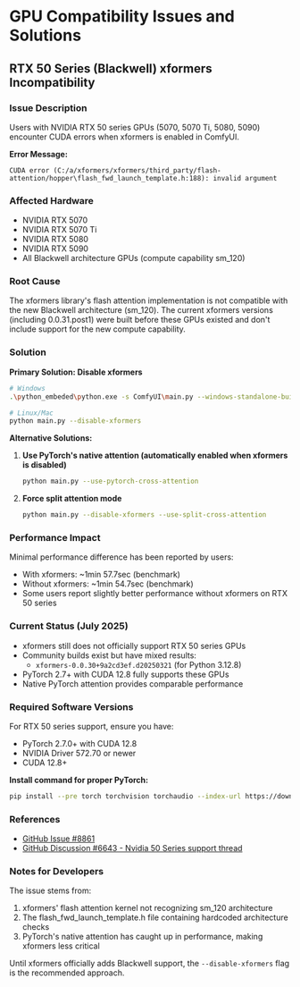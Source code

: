 # GPU Compatibility Issues and Solutions

## RTX 50 Series (Blackwell) xformers Incompatibility

### Issue Description
Users with NVIDIA RTX 50 series GPUs (5070, 5070 Ti, 5080, 5090) encounter CUDA errors when xformers is enabled in ComfyUI.

**Error Message:**
```
CUDA error (C:/a/xformers/xformers/third_party/flash-attention/hopper\flash_fwd_launch_template.h:188): invalid argument
```

### Affected Hardware
- NVIDIA RTX 5070
- NVIDIA RTX 5070 Ti  
- NVIDIA RTX 5080
- NVIDIA RTX 5090
- All Blackwell architecture GPUs (compute capability sm_120)

### Root Cause
The xformers library's flash attention implementation is not compatible with the new Blackwell architecture (sm_120). The current xformers versions (including 0.0.31.post1) were built before these GPUs existed and don't include support for the new compute capability.

### Solution

**Primary Solution: Disable xformers**
```bash
# Windows
.\python_embeded\python.exe -s ComfyUI\main.py --windows-standalone-build --disable-xformers

# Linux/Mac
python main.py --disable-xformers
```

**Alternative Solutions:**

1. **Use PyTorch's native attention (automatically enabled when xformers is disabled)**
   ```bash
   python main.py --use-pytorch-cross-attention
   ```

2. **Force split attention mode**
   ```bash
   python main.py --disable-xformers --use-split-cross-attention
   ```

### Performance Impact
Minimal performance difference has been reported by users:
- With xformers: ~1min 57.7sec (benchmark)
- Without xformers: ~1min 54.7sec (benchmark)
- Some users report slightly better performance without xformers on RTX 50 series

### Current Status (July 2025)
- xformers still does not officially support RTX 50 series GPUs
- Community builds exist but have mixed results:
  - `xformers-0.0.30+9a2cd3ef.d20250321` (for Python 3.12.8)
- PyTorch 2.7+ with CUDA 12.8 fully supports these GPUs
- Native PyTorch attention provides comparable performance

### Required Software Versions
For RTX 50 series support, ensure you have:
- PyTorch 2.7.0+ with CUDA 12.8
- NVIDIA Driver 572.70 or newer
- CUDA 12.8+

**Install command for proper PyTorch:**
```bash
pip install --pre torch torchvision torchaudio --index-url https://download.pytorch.org/whl/nightly/cu128
```

### References
- [GitHub Issue #8861](https://github.com/comfyanonymous/ComfyUI/issues/8861)
- [GitHub Discussion #6643 - Nvidia 50 Series support thread](https://github.com/comfyanonymous/ComfyUI/discussions/6643)

### Notes for Developers
The issue stems from:
1. xformers' flash attention kernel not recognizing sm_120 architecture
2. The flash_fwd_launch_template.h file containing hardcoded architecture checks
3. PyTorch's native attention has caught up in performance, making xformers less critical

Until xformers officially adds Blackwell support, the `--disable-xformers` flag is the recommended approach.